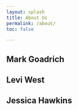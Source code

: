```yaml
---
layout: splash
title: About Us
permalink: /about/
toc: false

---
```


## Mark Goadrich


## Levi West


## Jessica Hawkins
